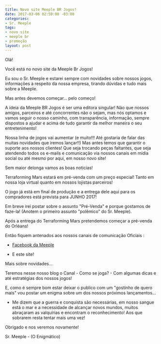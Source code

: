 ```yaml
---
title: Novo site Meeple BR Jogos!
date: 2017-03-06 02:59:00 -03:00
categories:
- Sr. Meeple
tags:
- novo site
- meeple br
- promoção
layout: post
---
```


Olá! 

Você está no novo site da Meeple Br Jogos! 

Eu sou o Sr. Meeple e estarei sempre com novidades sobre nossos jogos, informações a respeito da nossa empresa, tirando dúvidas e tudo mais sobre a Meeple. 

Mas antes devemos começar... pelo começo! 

A ideia da Meeple BR Jogos é ser uma editora singular! Não que nossos amigos, parceiros e até concorrentes não o sejam, mas nós optamos e vamos seguir o nosso caminho, com transparência, informação, sempre dispostos a ajudar e acima de tudo garantir da melhor maneira o seu entretenimento! 

Nossa linha de jogos vai aumentar (e muito!!! Até gostaria de falar das muitas novidades que iremos lançar!!) Mas antes temos que garantir o suporte aos nossos clientes! Que seja trocando peças faltantes, que seja atendendo todos os e-mails e comunicação via nossos canais em mídia social ou até mesmo por aqui, em nosso novo site! 

Sem maior delonga vamos as boas noticias! 

Terraforming Mars estará em pré-venda com um preço especial! Tanto em nossa loja virtual quanto em nossos lojistas parceiros! 

O jogo já está em final de produção e a entrega dele aqui para os compradores está prevista para JUNHO 2017! 

Em breve irei postar sobre o assunto "Pré-Venda" e porque gostamos de faze-la! (Anotem o primeiro assunto "polêmico" do Sr. Meeple). 

Após a entrega do Terraforming Mars pretendemos começar a pré-venda do Orléans!

Então fiquem antenados aos nossos canais de comunicação Oficiais :
- [Facebook da Meeple ](https://www.facebook.com/meeplebrjogos) 

- E este site! 

Mais sobre novidades... 

Teremos nesse nosso blog o Canal - Como se joga? - Com algumas dicas e até estratégias dos nossos jogos!  

E, como é sempre bom estar deixar o publico com um "gostinho de quero mais" vou postar um enigma sobre um dos nossos próximos lançamentos... 

- Me dizem que a guerra e conquista são necessárias, em nosso sangue está o mar e a necessidade de alcançar novos mundos, muitos abraçaram as valquírias e encontram o reconhecimento! Aos que sobrarem resta tentar mais uma vez! 

Obrigado e nos veremos novamente! 

Sr. Meeple - (O Enigmático)

